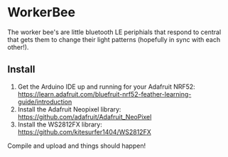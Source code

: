 # WorkerBee

The worker bee's are little bluetooth LE periphials that respond to central that gets them to change their light patterns (hopefully in sync with each other!).

## Install

1. Get the Arduino IDE up and running for your Adafruit NRF52: https://learn.adafruit.com/bluefruit-nrf52-feather-learning-guide/introduction
2. Install the Adafruit Neopixel library: https://github.com/adafruit/Adafruit_NeoPixel
3. Install the WS2812FX library: https://github.com/kitesurfer1404/WS2812FX

Compile and upload and things should happen!

